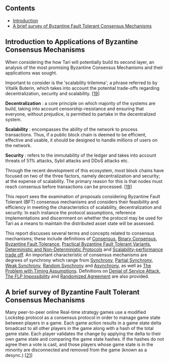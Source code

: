 ## Contents

- [Introduction](#introduction)
- [A brief survey of Byzantine Fault Tolerant Consensus Mechanisms](#a-brief-survey-of-byzantine-fault-tolerant-consensus-mechanisms)

## Introduction to Applications of Byzantine Consensus Mechanisms 

When considering the how Tari will potentially build its second layer, an analysis of the most promising Byzantine Consensus Mechanisms and their applications was sought. 

Important to consider is the 'scalability trilemma'; a phrase referred to by Vitalik Buterin, which takes into account the potential trade-offs regarding decentralization, security and scalability. [[19]]

**Decentralization** : a core principle on which majority of the systems are build, taking into account censorship-resistance and ensuring that everyone, without prejudice, is permitted to partake in the decentralized system. 

**Scalability** : encompasses the ability of the network to process transactions. Thus, if a public block chain is deemed to be efficient, effective and usable, it should be designed to handle millions of users on the network. 

**Security** : refers to the immutability of the ledger and takes into account threats of 51% attacks, Sybil attacks and DDoS attacks etc. 

Through the recent development of this ecosystem, most block chains have focused on two of the three factors, namely decentralization and security; at the expense of scalability. The primary reason for this is that nodes must reach consensus before transactions can be processed. [[19]]

This report sees the examination of proposals considering Byzantine Fault Tolerant (BFT) consensus mechanisms and considers their feasibility and efficiency in meeting the characteristics of scalability, decentralization and security. In each instance the protocol assumptions, reference implementations and discernment on whether the protocol may be used for Tari as a means to maintain the distributed asset state will be assessed. 

This report discusses several terms and concepts related to consensus mechanisms; these include definitions of [Consensus](#consensus), [Binary Consensus](#binary-consensus), [Byzantine Fault Tolerance](#byzantine-fault-tolerance), [Practical Byzantine Fault Tolerant Variants](#practical-byzantine-fault-tolerant-variants), [Deterministic and Non-Deterministic Protocols](#deterministic-and-non-deterministic-protocols) and [Scalability-performance trade off](#scalability-performance-trade-off). An important characteristic of consensus mechanisms are degrees of synchrony which range from [Synchrony](#synchrony), [Partial Synchrony](#partial-synchrony), [Weak Synchrony](#weak-synchrony), [Random Synchrony](#random-synchrony) and [Asynchrony](#asynchrony), as well as [The Problem with Timing Assumptions](#the-problem-with-timing-assumptions). Definitions on [Denial of Service Attack](#denial-of-service-attack), [The FLP Impossibility](#the-flp-impossibility) and [Randomized Agreement](#randomized-agreement) are also provided.

## A brief survey of Byzantine Fault Tolerant Consensus Mechanisms

Many peer-to-peer online Real-time strategy games use a modified Lockstep protocol as a consensus protocol in order to manage game state between players in a game. Each game action results in a game state delta broadcast to all other  players in the game along with a hash of the total game state. Each player validates the change by applying the delta to their own game state and comparing the game state hashes. If the hashes do not agree then a vote is cast, and those players whose game state is in the minority are disconnected and removed from the game (known as a desync.) [[21]]

[19]: https://bitcoinist.com/breaking-down-the-scalability-trilemma/
"Breaking down the Blockchain 
Scalability Trilemma, Asolo,"

[21]: https://en.wikipedia.org/wiki/Consensus_(computer_science)
"Consensus Mechanisms, Wikipedia"
